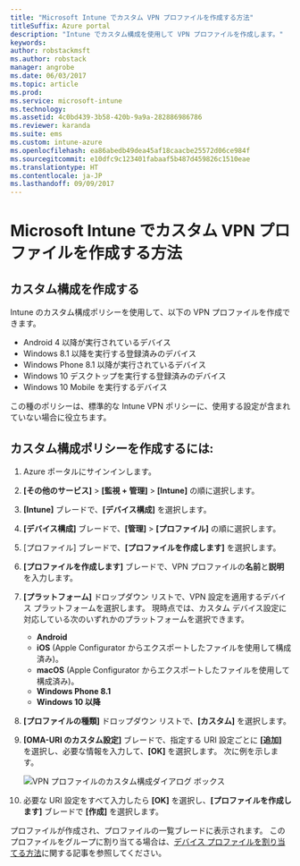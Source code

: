 ```yaml
---
title: "Microsoft Intune でカスタム VPN プロファイルを作成する方法"
titleSuffix: Azure portal
description: "Intune でカスタム構成を使用して VPN プロファイルを作成します。"
keywords: 
author: robstackmsft
ms.author: robstack
manager: angrobe
ms.date: 06/03/2017
ms.topic: article
ms.prod: 
ms.service: microsoft-intune
ms.technology: 
ms.assetid: 4c0bd439-3b58-420b-9a9a-282886986786
ms.reviewer: karanda
ms.suite: ems
ms.custom: intune-azure
ms.openlocfilehash: ea86abedb49dea45af18caacbe25572d06ce984f
ms.sourcegitcommit: e10dfc9c123401fabaaf5b487d459826c1510eae
ms.translationtype: HT
ms.contentlocale: ja-JP
ms.lasthandoff: 09/09/2017
---
```

# <a name="how-to-create-custom-vpn-profiles-in-microsoft-intune"></a>Microsoft Intune でカスタム VPN プロファイルを作成する方法

## <a name="create-a-custom-configuration"></a>カスタム構成を作成する
Intune のカスタム構成ポリシーを使用して、以下の VPN プロファイルを作成できます。

* Android 4 以降が実行されているデバイス
* Windows 8.1 以降を実行する登録済みのデバイス
* Windows Phone 8.1 以降が実行されているデバイス
* Windows 10 デスクトップを実行する登録済みのデバイス 
* Windows 10 Mobile を実行するデバイス

この種のポリシーは、標準的な Intune VPN ポリシーに、使用する設定が含まれていない場合に役立ちます。

## <a name="to-create-a-custom-configuration-policy"></a>カスタム構成ポリシーを作成するには:

1. Azure ポータルにサインインします。
2. **[その他のサービス]** > **[監視 + 管理]** > **[Intune]** の順に選択します。
3. **[Intune]** ブレードで、**[デバイス構成]** を選択します。
4. **[デバイス構成]** ブレードで、**[管理]** > **[プロファイル]** の順に選択します。
5. [プロファイル] ブレードで、**[プロファイルを作成します]** を選択します。
6. **[プロファイルを作成します]** ブレードで、VPN プロファイルの**名前**と**説明**を入力します。
7. **[プラットフォーム]** ドロップダウン リストで、VPN 設定を適用するデバイス プラットフォームを選択します。 現時点では、カスタム デバイス設定に対応している次のいずれかのプラットフォームを選択できます。
    - **Android**
    - **iOS** (Apple Configurator からエクスポートしたファイルを使用して構成済み)。
    - **macOS** (Apple Configurator からエクスポートしたファイルを使用して構成済み)。
    - **Windows Phone 8.1**
    - **Windows 10 以降**
6. **[プロファイルの種類]** ドロップダウン リストで、**[カスタム]** を選択します。
7. **[OMA-URI のカスタム設定]** ブレードで、指定する URI 設定ごとに **[追加]** を選択し、必要な情報を入力して、**[OK]** を選択します。 次に例を示します。

   ![VPN プロファイルのカスタム構成ダイアログ ボックス](./media/Intune_Add_VPN_URI.png)

4.  必要な URI 設定をすべて入力したら **[OK]** を選択し、**[プロファイルを作成します]** ブレードで **[作成]** を選択します。

プロファイルが作成され、プロファイルの一覧ブレードに表示されます。
このプロファイルをグループに割り当てる場合は、[デバイス プロファイルを割り当てる方法](device-profile-assign.md)に関する記事を参照してください。




